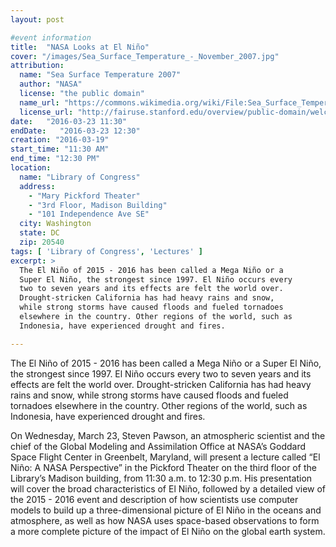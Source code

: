 ```yaml
---
layout: post

#event information
title:  "NASA Looks at El Niño"
cover: "/images/Sea_Surface_Temperature_-_November_2007.jpg"
attribution:
  name: "Sea Surface Temperature 2007"
  author: "NASA"
  license: "the public domain"
  name_url: "https://commons.wikimedia.org/wiki/File:Sea_Surface_Temperature_-_November_2007.jpg"
  license_url: "http://fairuse.stanford.edu/overview/public-domain/welcome"
date:   "2016-03-23 11:30"
endDate:   "2016-03-23 12:30"
creation: "2016-03-19"
start_time: "11:30 AM"
end_time: "12:30 PM"
location:
  name: "Library of Congress"
  address:
    - "Mary Pickford Theater"
    - "3rd Floor, Madison Building"
    - "101 Independence Ave SE"
  city: Washington
  state: DC
  zip: 20540
tags: [ 'Library of Congress', 'Lectures' ]
excerpt: >
  The El Niño of 2015 - 2016 has been called a Mega Niño or a
  Super El Niño, the strongest since 1997. El Niño occurs every
  two to seven years and its effects are felt the world over.
  Drought-stricken California has had heavy rains and snow,
  while strong storms have caused floods and fueled tornadoes
  elsewhere in the country. Other regions of the world, such as
  Indonesia, have experienced drought and fires. 

---
```

The El Niño of 2015 - 2016 has been called a Mega Niño or a
Super El Niño, the strongest since 1997. El Niño occurs every
two to seven years and its effects are felt the world over.
Drought-stricken California has had heavy rains and snow,
while strong storms have caused floods and fueled tornadoes
elsewhere in the country. Other regions of the world, such as
Indonesia, have experienced drought and fires.

On Wednesday, March 23, Steven Pawson, an atmospheric scientist and
the chief of the Global Modeling and Assimilation Office at NASA’s
Goddard Space Flight Center in Greenbelt, Maryland, will present a
lecture called “El Niño: A NASA Perspective” in the Pickford Theater
on the third floor of the Library’s Madison building, from 11:30 a.m.
to 12:30 p.m. His presentation will cover the broad characteristics
of El Niño, followed by a detailed view of the 2015 - 2016 event and
description of how scientists use computer models to build up a
three-dimensional picture of El Niño in the oceans and atmosphere,
as well as how NASA uses space-based observations to form a more
complete picture of the impact of El Niño on the global earth system.
